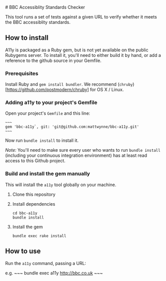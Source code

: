 # BBC Accessiblity Standards Checker

This tool runs a set of tests against a given URL to verify whether it meets the BBC accessiblity standards.

## How to install

A11y is packaged as a Ruby gem, but is not yet available on the public Rubygems server. To install it, you'll need to either build it by hand, or add a reference to the github source in your Gemfile.

### Prerequisites

Install Ruby and `gem install bundler`. We recommend (`chruby`)[https://github.com/postmodern/chruby] for OS X / Linux.

### Adding a11y to your project's Gemfile

Open your project's `Gemfile` and this line:

    ~~~
    gem 'bbc-a11y`, git: 'git@github.com:mattwynne/bbc-a11y.git'
    ~~~

Now run `bundle install` to install it.

*Note:* You'll need to make sure every user who wants to run `bundle install` (including your continuous integration environment) has at least read access to this Github project.

### Build and install the gem manually

This will install the `a11y` tool globally on your machine.

1. Clone this repository
2. Install dependencies

    ~~~
    cd bbc-a11y
    bundle install
    ~~~

3. Install the gem

    ~~~
    bundle exec rake install
    ~~~

## How to use

Run the `a11y` command, passing a URL:

e.g.
    ~~~
    bundle exec a11y http://bbc.co.uk
    ~~~
